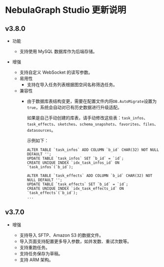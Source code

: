 # NebulaGraph Studio 更新说明


## v3.8.0

- 功能
  - 支持使用 MySQL 数据库作为后端存储。

- 增强
  - 支持自定义 WebSocket 的读写参数。
  - 易用性
    - 支持在导入任务列表根据图空间名称筛选任务。
  - 兼容性
    - 由于数据库表结构变更，需要在配置文件内将`DB.AutoMigrate`设置为`true`，系统会自动对已有历史数据进行升级适配。

      如果是自己手动创建的库表，请手动修改这些表：`task_infos`、`task_effects`、`sketches`、`schema_snapshots`、`favorites`、`files`、`datasources`。

      示例如下：

      ```mysql
      ALTER TABLE `task_infos` ADD COLUMN `b_id` CHAR(32) NOT NULL DEFAULT '';
      UPDATE TABLE `task_infos` SET `b_id` = `id`;
      CREATE UNIQUE INDEX `idx_task_infos_id` ON `task_infos`(`b_id`);

      ALTER TABLE `task_effects` ADD COLUMN `b_id` CHAR(32) NOT NULL DEFAULT '';
      UPDATE TABLE `task_effects` SET `b_id` = `id`;
      CREATE UNIQUE INDEX `idx_task_effects_id` ON `task_effects`(`b_id`);
      ...
      ```

## v3.7.0

- 增强

  - 支持导入 SFTP、Amazon S3 的数据文件。
  - 导入页面支持配置更多导入参数，如并发数、重试次数等。
  - 支持重跑任务。
  - 支持任务保存为草稿。
  - 支持 ARM 架构。
